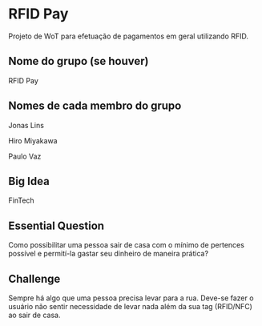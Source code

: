 # RFID Pay
   Projeto de WoT para efetuação de pagamentos em geral utilizando RFID.

## Nome do grupo (se houver)
   RFID Pay

## Nomes de cada membro do grupo

Jonas Lins

Hiro Miyakawa

Paulo Vaz


## Big Idea
   FinTech

## Essential Question
   Como possibilitar uma pessoa sair de casa com o mínimo de pertences possível e permití-la gastar seu dinheiro de maneira prática?

## Challenge
   Sempre há algo que uma pessoa precisa levar para a rua. Deve-se fazer o usuário não sentir necessidade de levar nada além da sua tag (RFID/NFC) ao sair de casa.
